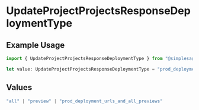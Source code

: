 # UpdateProjectProjectsResponseDeploymentType

## Example Usage

```typescript
import { UpdateProjectProjectsResponseDeploymentType } from "@simplesagar/vercel/models/updateprojectop.js";

let value: UpdateProjectProjectsResponseDeploymentType = "prod_deployment_urls_and_all_previews";
```

## Values

```typescript
"all" | "preview" | "prod_deployment_urls_and_all_previews"
```